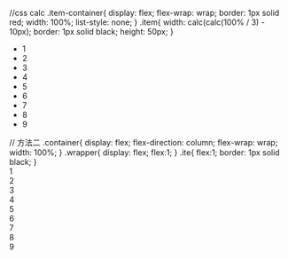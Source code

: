 //css calc
.item-container{
    display: flex;
    flex-wrap: wrap;
    border: 1px solid red;
    width: 100%;
    list-style: none;
  }
  .item{
    width: calc(calc(100% / 3) - 10px);
    border: 1px solid black;
    height: 50px;
  }

<ul className="item-container">
    <li className="item">1</li>
    <li className="item">2</li>
    <li className="item">3</li>
    <li className="item">4</li>
    <li className="item">5</li>
    <li className="item">6</li>
    <li className="item">7</li>
    <li className="item">8</li>
    <li className="item">9</li>
</ul>
// 方法二
.container{
    display: flex;
    flex-direction: column;
    flex-wrap: wrap;
    width: 100%;
  }
  .wrapper{
    display: flex;
    flex:1;
  }
  .ite{
    flex:1;
    border: 1px solid black;
  }


<div className ="container">
  <div className="wrapper">
    <div className="ite">1</div>
    <div className="ite">2</div>
    <div className="ite">3</div>
  </div>
  <div className="wrapper">
    <div className="ite">4</div>
    <div className="ite">5</div>
    <div className="ite">6</div>
  </div>
  <div className="wrapper">
    <div className="ite">7</div>
    <div className="ite">8</div>
    <div className="ite">9</div>
  </div>
</div>
